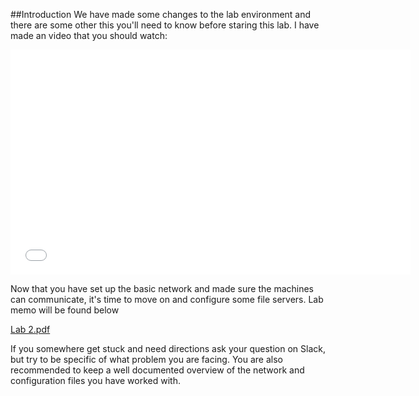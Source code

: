 ##Introduction
We have made some changes to the lab environment and there are some other this you'll need to know before staring this lab. I have made an video that you should watch:
<iframe width="640" height="360" src="//www.youtube.com/embed/9ZUH9SSMvhI" frameborder="0" allowfullscreen></iframe>

Now that you have set up the basic network and made sure the machines can communicate, it's time to move on and configure some file servers.
Lab memo will be found below

[Lab 2.pdf](https://github.com/1DV020/labs/raw/master/Lab%202/Lab_2.pdf)

If you somewhere get stuck and need directions ask your question on Slack, but try to be specific of what problem you are facing. You are also recommended to keep a well documented overview of the network and configuration files you have worked with.

